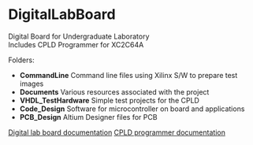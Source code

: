 # DigitalLabBoard
Digital Board for Undergraduate Laboratory  
Includes CPLD Programmer for XC2C64A

Folders:
* __CommandLine__ Command line files using Xilinx S/W to prepare test images
* __Documents__ Various resources associated with the project
* __VHDL_TestHardware__ Simple test projects for the CPLD
* __Code_Design__ Software for microcontroller on board and applications
* __PCB_Design__ Altium Designer files for PCB
 
[Digital lab board documentation](PCB_Design/DigitalLabBoard/DigitalLabBoard_V4.PDF)
[CPLD programmer documentation](PCB_Design/CPLD_Programmer/CPLD_Programmer_V2.PDF)
